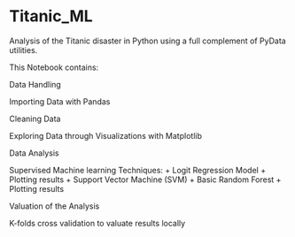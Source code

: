 # Titanic_ML
 Analysis of the Titanic disaster in Python using a full complement of PyData utilities. 

This Notebook contains:

Data Handling

Importing Data with Pandas

Cleaning Data

Exploring Data through Visualizations with Matplotlib

Data Analysis

Supervised Machine learning Techniques: + Logit Regression Model + Plotting results + Support Vector Machine (SVM)  + Basic Random Forest + Plotting results


Valuation of the Analysis

K-folds cross validation to valuate results locally

